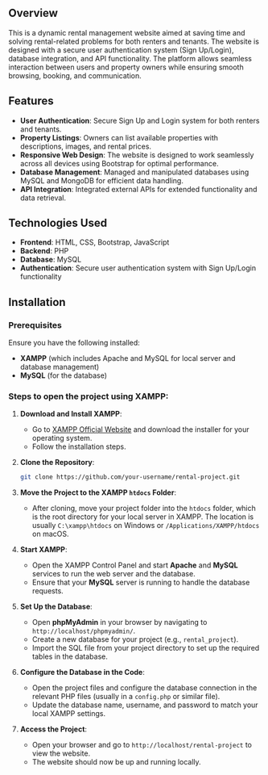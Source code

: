## Overview
This is a dynamic rental management website aimed at saving time and solving rental-related problems for both renters and tenants. The website is designed with a secure user authentication system (Sign Up/Login), database integration, and API functionality. The platform allows seamless interaction between users and property owners while ensuring smooth browsing, booking, and communication.

## Features
- **User Authentication**: Secure Sign Up and Login system for both renters and tenants.
- **Property Listings**: Owners can list available properties with descriptions, images, and rental prices.
- **Responsive Web Design**: The website is designed to work seamlessly across all devices using Bootstrap for optimal performance.
- **Database Management**: Managed and manipulated databases using MySQL and MongoDB for efficient data handling.
- **API Integration**: Integrated external APIs for extended functionality and data retrieval.

## Technologies Used
- **Frontend**: HTML, CSS, Bootstrap, JavaScript
- **Backend**: PHP
- **Database**: MySQL
- **Authentication**: Secure user authentication system with Sign Up/Login functionality

## Installation

### Prerequisites
Ensure you have the following installed:
- **XAMPP** (which includes Apache and MySQL for local server and database management)
- **MySQL** (for the database)

### Steps to open the project using XAMPP:

1. **Download and Install XAMPP**:
   - Go to [XAMPP Official Website](https://www.apachefriends.org/index.html) and download the installer for your operating system.
   - Follow the installation steps.

2. **Clone the Repository**:
    ```bash
    git clone https://github.com/your-username/rental-project.git
    ```

3. **Move the Project to the XAMPP `htdocs` Folder**:
   - After cloning, move your project folder into the `htdocs` folder, which is the root directory for your local server in XAMPP. The location is usually `C:\xampp\htdocs` on Windows or `/Applications/XAMPP/htdocs` on macOS.

4. **Start XAMPP**:
   - Open the XAMPP Control Panel and start **Apache** and **MySQL** services to run the web server and the database.
   - Ensure that your **MySQL** server is running to handle the database requests.

5. **Set Up the Database**:
   - Open **phpMyAdmin** in your browser by navigating to `http://localhost/phpmyadmin/`.
   - Create a new database for your project (e.g., `rental_project`).
   - Import the SQL file from your project directory to set up the required tables in the database.

6. **Configure the Database in the Code**:
   - Open the project files and configure the database connection in the relevant PHP files (usually in a `config.php` or similar file).
   - Update the database name, username, and password to match your local XAMPP settings.

7. **Access the Project**:
   - Open your browser and go to `http://localhost/rental-project` to view the website.
   - The website should now be up and running locally.
